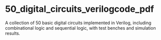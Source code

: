 # 50_digital_circuits_verilogcode_pdf
A collection of 50 basic digital circuits implemented in Verilog, including combinational logic and sequential logic, with test benches and simulation results.
